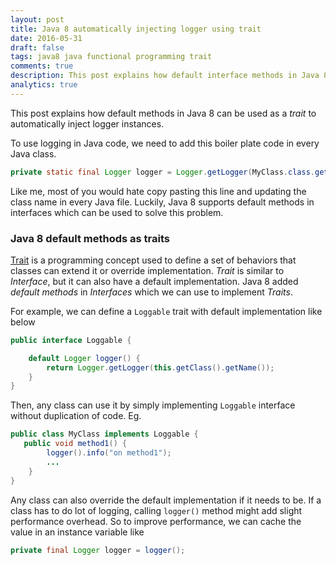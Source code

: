 ```yaml
---
layout: post
title: Java 8 automatically injecting logger using trait
date: 2016-05-31
draft: false
tags: java8 java functional programming trait
comments: true
description: This post explains how default interface methods in Java 8 can be used as a trait to automatically inject logger instances. 
analytics: true
---
```


This post explains how default methods in Java 8 can be used as a *trait* to automatically inject logger instances. 

To use logging in Java code, we need to add this boiler plate code in every Java class.

```java
private static final Logger logger = Logger.getLogger(MyClass.class.getName());
```

Like me, most of you would hate copy pasting this line and updating the class name in every Java file. Luckily, Java 8 supports default methods in interfaces which can be used to solve this problem. 
<br>

### Java 8 default methods as traits

[Trait]( https://en.wikipedia.org/wiki/Trait_(computer_programming) ) is a programming concept used to define a set of behaviors that classes can extend it or override implementation. *Trait* is similar to *Interface*, but it can also have a default implementation. Java 8 added *default methods* in *Interfaces* which we can use to implement *Traits*.

For example, we can define a `Loggable` trait with default implementation like below

```java
public interface Loggable {

    default Logger logger() {
        return Logger.getLogger(this.getClass().getName());
    }
}
```

Then, any class can use it by simply implementing `Loggable` interface without duplication of code. Eg.

```java
public class MyClass implements Loggable {
   public void method1() {
        logger().info("on method1");
        ...
    }
}
```

Any class can also override the default implementation if it needs to be. If a class has to do lot of logging, calling `logger()` method might add slight performance overhead. So to improve performance, we can cache the value in an instance variable like

```java
private final Logger logger = logger();
```





